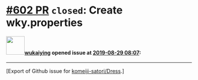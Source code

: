 # [\#602 PR](https://github.com/komeiji-satori/Dress/pull/602) `closed`: Create wky.properties

#### <img src="https://avatars.githubusercontent.com/u/7676297?v=4" width="50">[wukaiying](https://github.com/wukaiying) opened issue at [2019-08-29 08:07](https://github.com/komeiji-satori/Dress/pull/602):






-------------------------------------------------------------------------------



[Export of Github issue for [komeiji-satori/Dress](https://github.com/komeiji-satori/Dress).]
